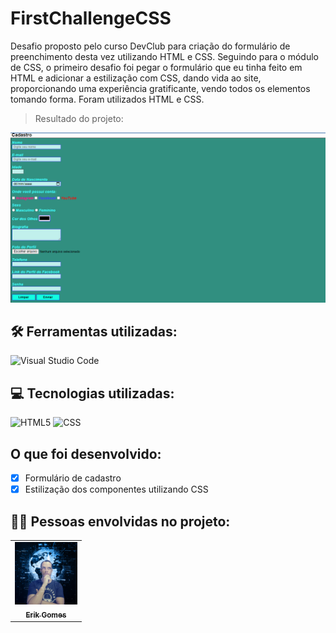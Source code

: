 # FirstChallengeCSS
Desafio proposto pelo curso DevClub para criação do formulário de preenchimento desta vez utilizando HTML e CSS. 
Seguindo para o módulo de CSS, o primeiro desafio foi pegar o formulário que eu tinha feito em HTML e adicionar a estilização com CSS, dando vida ao site, proporcionando uma experiência gratificante, vendo todos os elementos tomando forma. Foram utilizados HTML e CSS.

> Resultado do projeto:

<img src="./assets/print-desafio.png" alt="print-do-formulário">

## 🛠 Ferramentas utilizadas:

![Visual Studio Code](https://img.shields.io/badge/-Visual%20Studio%20Code-333333?style=flat&logo=visual-studio-code&logoColor=007ACC)

## 💻 Tecnologias utilizadas:

![HTML5](https://img.shields.io/badge/-HTML5-333333?style=flat&logo=HTML5)
![CSS](https://img.shields.io/badge/-CSS-333333?style=flat&logo=CSS3&logoColor=1572B6)

## O que foi desenvolvido:

- [x] Formulário de cadastro
- [x] Estilização dos componentes utilizando CSS

## 👦🏼 Pessoas envolvidas no projeto:

<table>
  <tr>
    <td align="center">
      <a href="https://github.com/gGtEriKk">
        <img src="./assets/Foto-de-perfil-do-GitHub.png" width=100px;><br>
          <sub>
            <b>Erik Gomes</b>
          </sub>
      </a>
</table>